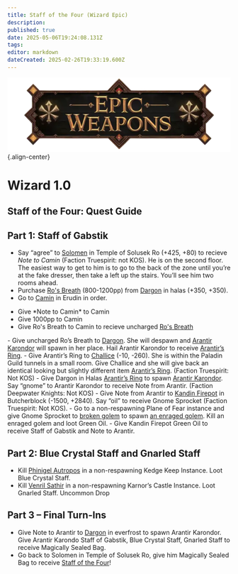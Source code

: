 ```yaml
---
title: Staff of the Four (Wizard Epic)
description: 
published: true
date: 2025-05-06T19:24:08.131Z
tags: 
editor: markdown
dateCreated: 2025-02-26T19:33:19.600Z
---
```


![epicweapons.webp](/epicweapons.webp){.align-center}
# Wizard 1.0

## Staff of the Four: Quest Guide


## Part 1: Staff of Gabstik
-  Say “agree” to <a href="https://eqdb.net/npc/detail/80023"> Solomen</a> in Temple of Solusek Ro (+425, +80) to recieve *Note to Camin* (Faction Truespirit: not KOS). He is on the second floor. The easiest way to get to him is to go to the back of the zone until you’re at the fake dresser, then take a left up the stairs. You’ll see him two rooms ahead.
- Purchase <a href="https://eqdb.net/item/detail/14330">Ro's Breath</a> (800-1200pp) from <a href="https://eqdb.net/npc/detail/29000">Dargon</a> in halas (+350, +350).
- Go to <a href="https://eqdb.net/npc/detail/24004">Camin</a> in Erudin in order.
<ul> 
  <li> Give *Note to Camin* to Camin </li>
  <li> Give 1000pp to Camin </li>
  <li> Give Ro's Breath to Camin to recieve uncharged <a href="https://eqdb.net/item/detail/14331"> Ro's Breath</a> </li>
 </ul> 
- Give uncharged Ro’s Breath to <a href="https://eqdb.net/npc/detail/29000">Dargon</a>. She will despawn and <a href=https://eqdb.net/npc/detail/29089>Arantir Karondor</a> will spawn in her place. Hail Arantir Karondor to receive <a href=https://eqdb.net/item/detail/14334>Arantir’s Ring</a>.
- Give Arantir’s Ring to <a href="https://eqdb.net/npc/detail/61012">Challice</a> (-10, -260). She is within the Paladin Guild tunnels in a small room. Give Challice and she will give back an identical looking but slightly different item <a href=https://eqdb.net/item/detail/14335> Arantir’s Ring</a>. (Faction Truespirit: Not KOS)
- Give Dargon in Halas <a href=https://eqdb.net/item/detail/14335> Arantir’s Ring</a> to spawn <a href=https://eqdb.net/npc/detail/29089>Arantir Karondor</a>. Say “gnome” to Arantir Karondor to receive Note from Arantir. (Faction Deepwater Knights: Not KOS)
- Give Note from Arantir to <a href=https://eqdb.net/npc/detail/68109>Kandin Firepot</a> in Butcherblock (-1500, +2840). Say “oil” to receive Gnome Sprocket (Faction Truespirit: Not KOS).
- Go to a non-respawning Plane of Fear instance and give Gnome Sprocket to <a href=https://eqdb.net/npc/detail/72074>broken golem</a> to spawn <a href=https://eqdb.net/npc/detail/72106>an enraged golem</a>. Kill an enraged golem and loot Green Oil.
- Give Kandin Firepot Green Oil to receive Staff of Gabstik and Note to Arantir.

## Part 2: Blue Crystal Staff and Gnarled Staff
- Kill <a href=https://eqdb.net/npc/detail/64001>Phinigel Autropos</a> in a non-respawning Kedge Keep Instance. Loot Blue Crystal Staff.
- Kill <a href=https://eqdb.net/npc/detail/102112>Venril Sathir</a> in a non-respawning Karnor’s Castle Instance. Loot Gnarled Staff. Uncommon Drop

## Part 3 – Final Turn-Ins
- Give Note to Arantir to <a href="https://eqdb.net/npc/detail/29000">Dargon</a> in everfrost to spawn Arantir Karondor. Give Arantir Karondo Staff of Gabstik, Blue Crystal Staff, Gnarled Staff to receive Magically Sealed Bag.
- Go back to Solomen in Temple of Solusek Ro, give him Magically Sealed Bag to receive <a href=https://eqdb.net/item/detail/2014341>Staff of the Four</a>!

